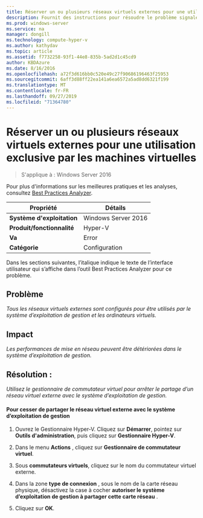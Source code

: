 ```yaml
---
title: Réserver un ou plusieurs réseaux virtuels externes pour une utilisation exclusive par les machines virtuelles
description: Fournit des instructions pour résoudre le problème signalé par cette règle de Best Practices Analyzer.
ms.prod: windows-server
ms.service: na
manager: dongill
ms.technology: compute-hyper-v
ms.author: kathydav
ms.topic: article
ms.assetid: f7732258-93f1-44e8-835b-5ad2d1c45cd9
author: KBDAzure
ms.date: 8/16/2016
ms.openlocfilehash: a72f3d616bb0c520e49c27f90686196463f25953
ms.sourcegitcommit: 6aff3d88ff22ea141a6ea6572a5ad8dd6321f199
ms.translationtype: MT
ms.contentlocale: fr-FR
ms.lasthandoff: 09/27/2019
ms.locfileid: "71364780"
---
```

# <a name="reserve-one-or-more-external-virtual-networks-for-exclusive-use-by-virtual-machines"></a>Réserver un ou plusieurs réseaux virtuels externes pour une utilisation exclusive par les machines virtuelles

>S'applique à : Windows Server 2016

Pour plus d'informations sur les meilleures pratiques et les analyses, consultez [Best Practices Analyzer](https://go.microsoft.com/fwlink/?LinkId=122786).  
  
|Propriété|Détails|  
|-|-|  
|**Système d'exploitation**|Windows Server 2016|  
|**Produit/fonctionnalité**|Hyper-V|  
|**Va**|Error|  
|**Catégorie**|Configuration|  
  
Dans les sections suivantes, l’italique indique le texte de l’interface utilisateur qui s’affiche dans l’outil Best Practices Analyzer pour ce problème.  
  
## <a name="issue"></a>Problème  
  
*Tous les réseaux virtuels externes sont configurés pour être utilisés par le système d’exploitation de gestion et les ordinateurs virtuels.*  
  
## <a name="impact"></a>Impact  
  
*Les performances de mise en réseau peuvent être détériorées dans le système d’exploitation de gestion.*  
  
## <a name="resolution"></a>Résolution :  
  
*Utilisez le gestionnaire de commutateur virtuel pour arrêter le partage d’un réseau virtuel externe avec le système d’exploitation de gestion.*  
  
#### <a name="to-stop-sharing-the-external-virtual-network-with-the-management-operating-system"></a>Pour cesser de partager le réseau virtuel externe avec le système d’exploitation de gestion  
  
1.  Ouvrez le Gestionnaire Hyper-V. Cliquez sur **Démarrer**, pointez sur **Outils d'administration**, puis cliquez sur **Gestionnaire Hyper-V**.  
  
2.  Dans le menu **Actions** , cliquez sur **Gestionnaire de commutateur virtuel**.  
  
3.  Sous **commutateurs virtuels**, cliquez sur le nom du commutateur virtuel externe.  
  
4.  Dans la zone **type de connexion** , sous le nom de la carte réseau physique, désactivez la case à cocher **autoriser le système d’exploitation de gestion à partager cette carte réseau** .  
  
5.  Cliquez sur **OK**.  
  


